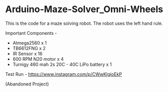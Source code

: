 # Arduino-Maze-Solver_Omni-Wheels

This is the code for a maze solving robot. The robot uses the left hand rule.

Important Components -

* Atmega2560 x 1
* TB6612FNG x 2
* IR Sensor x 16
* 600 RPM N20 motor x 4
* Turnigy 460 mah 2s 20C - 40C LiPo battery x 1


Test Run - https://www.instagram.com/p/CWwKlgioEkP

(Abandoned Project)
